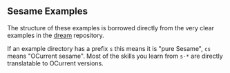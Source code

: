 Sesame Examples
---------------

The structure of these examples is borrowed directly from the very clear examples in the [dream](https://github.com/aantron/dream/tree/master/example) repository.

If an example directory has a prefix `s` this means it is "pure Sesame", `cs` means "OCurrent sesame". Most of the skills you learn from `s-*` are directly translatable to OCurrent versions.